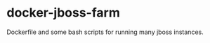 docker-jboss-farm
=================

Dockerfile and some bash scripts for running many jboss instances.
